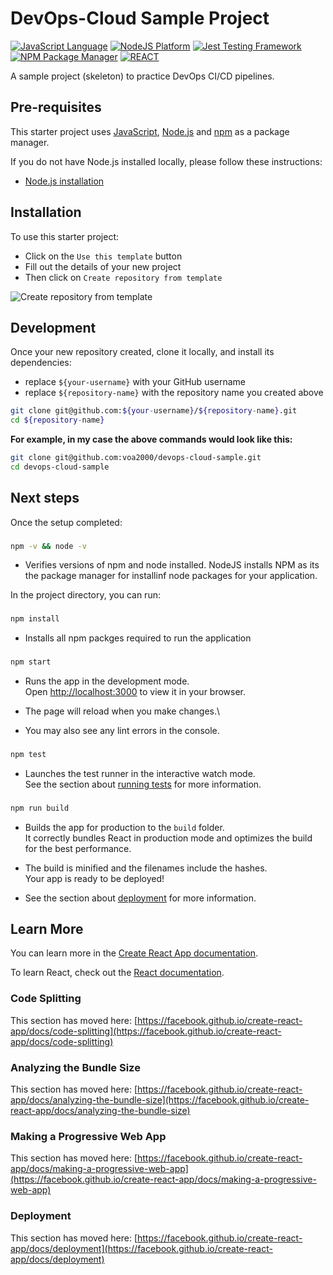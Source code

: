 # DevOps-Cloud Sample Project

[![JavaScript Language](https://img.shields.io/badge/language-JavaScript-F7DF1E.svg?logo=JavaScript)][1]
[![NodeJS Platform](https://img.shields.io/badge/platform-NodeJS-339933.svg?logo=Node.js)][2]
[![Jest Testing Framework](https://img.shields.io/badge/testing%20framework-Jest-C21325.svg?logo=Jest)][3]
[![NPM Package Manager](https://img.shields.io/badge/package%20manager-NPM-2C8EBB.svg?logo=NPM)][4]
[![REACT ](https://img.shields.io/badge/Framework-REACT-2C8EBB.svg?logo=REACT)][5]

A sample project (skeleton) to practice DevOps CI/CD pipelines.

## Pre-requisites

This starter project uses [JavaScript][1], [Node.js][2] and [npm][4] as a package manager.

If you do not have Node.js installed locally, please follow these instructions:
- [Node.js installation][5]


## Installation

To use this starter project:

- Click on the `Use this template` button
- Fill out the details of your new project
- Then click on `Create repository from template`

![Create repository from template](./docs/create-from-template.png)


## Development

Once your new repository created, clone it locally, and install its dependencies:
- replace `${your-username}` with your GitHub username
- replace `${repository-name}` with the repository name you created above

```bash
git clone git@github.com:${your-username}/${repository-name}.git
cd ${repository-name}
```

**For example, in my case the above commands would look like this:**

```bash
git clone git@github.com:voa2000/devops-cloud-sample.git
cd devops-cloud-sample
```

## Next steps

Once the setup completed:


[1]: https://www.javascript.com/
[2]: https://nodejs.org/en/
[3]: https://jestjs.io/
[4]: https://nodejs.org/en/download/
[5]: https://reactjs.org/


### 
```bash 
npm -v && node -v
```
- Verifies versions of npm and node installed. NodeJS installs NPM as its the package manager for installinf node packages for your application.

In the project directory, you can run:

### 
```bash 
npm install
```
- Installs all npm packges required to run the application

### 
```bash
npm start
```

- Runs the app in the development mode.\
Open [http://localhost:3000](http://localhost:3000) to view it in your browser.

- The page will reload when you make changes.\
- You may also see any lint errors in the console.

### 
```bash
npm test
```

- Launches the test runner in the interactive watch mode.\
See the section about [running tests](https://facebook.github.io/create-react-app/docs/running-tests) for more information.

### 
```bash
npm run build
```

- Builds the app for production to the `build` folder.\
It correctly bundles React in production mode and optimizes the build for the best performance.

- The build is minified and the filenames include the hashes.\
Your app is ready to be deployed!

- See the section about [deployment](https://facebook.github.io/create-react-app/docs/deployment) for more information.

## Learn More

You can learn more in the [Create React App documentation](https://facebook.github.io/create-react-app/docs/getting-started).

To learn React, check out the [React documentation](https://reactjs.org/).

### Code Splitting

This section has moved here: [https://facebook.github.io/create-react-app/docs/code-splitting](https://facebook.github.io/create-react-app/docs/code-splitting)

### Analyzing the Bundle Size

This section has moved here: [https://facebook.github.io/create-react-app/docs/analyzing-the-bundle-size](https://facebook.github.io/create-react-app/docs/analyzing-the-bundle-size)

### Making a Progressive Web App

This section has moved here: [https://facebook.github.io/create-react-app/docs/making-a-progressive-web-app](https://facebook.github.io/create-react-app/docs/making-a-progressive-web-app)


### Deployment

This section has moved here: [https://facebook.github.io/create-react-app/docs/deployment](https://facebook.github.io/create-react-app/docs/deployment)